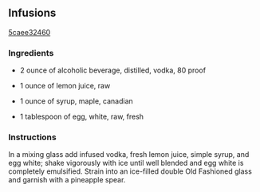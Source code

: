## Infusions

[5caee32460](http://www.cookstr.com/recipes/infusions)

### Ingredients

 - 2 ounce of alcoholic beverage, distilled, vodka, 80 proof

 - 1 ounce of lemon juice, raw

 - 1 ounce of syrup, maple, canadian

 - 1 tablespoon of egg, white, raw, fresh

### Instructions

In a mixing glass add infused vodka, fresh lemon juice, simple syrup, and egg white; shake vigorously with ice until well blended and egg white is completely emulsified. Strain into an ice-filled double Old Fashioned glass and garnish with a pineapple spear.